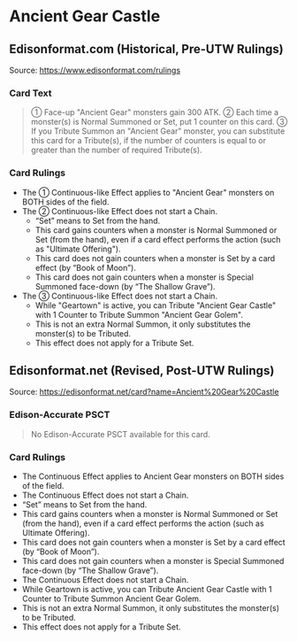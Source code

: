 # Ancient Gear Castle

## Edisonformat.com (Historical, Pre-UTW Rulings)

Source: https://www.edisonformat.com/rulings

### Card Text

> ① Face-up "Ancient Gear" monsters gain 300 ATK. ② Each time a monster(s) is Normal Summoned or Set, put 1 counter on this card. ③ If you Tribute Summon an "Ancient Gear" monster, you can substitute this card for a Tribute(s), if the number of counters is equal to or greater than the number of required Tribute(s).

### Card Rulings

*   The ① Continuous-like Effect applies to "Ancient Gear" monsters on BOTH sides of the field.
*   The ② Continuous-like Effect does not start a Chain.
    *   “Set” means to Set from the hand.
    *   This card gains counters when a monster is Normal Summoned or Set (from the hand), even if a card effect performs the action (such as "Ultimate Offering").
    *   This card does not gain counters when a monster is Set by a card effect (by “Book of Moon”).
    *   This card does not gain counters when a monster is Special Summoned face-down (by “The Shallow Grave”).
*   The ③ Continuous-like Effect does not start a Chain.
    *   While "Geartown" is active, you can Tribute "Ancient Gear Castle" with 1 Counter to Tribute Summon "Ancient Gear Golem".
    *   This is not an extra Normal Summon, it only substitutes the monster(s) to be Tributed.
    *   This effect does not apply for a Tribute Set.

## Edisonformat.net (Revised, Post-UTW Rulings)

Source: https://edisonformat.net/card?name=Ancient%20Gear%20Castle

### Edison-Accurate PSCT

> No Edison-Accurate PSCT available for this card.

### Card Rulings

*   The Continuous Effect applies to Ancient Gear monsters on BOTH sides of the field.
*   The Continuous Effect does not start a Chain.
*   “Set” means to Set from the hand.
*   This card gains counters when a monster is Normal Summoned or Set (from the hand), even if a card effect performs the action (such as Ultimate Offering).
*   This card does not gain counters when a monster is Set by a card effect (by “Book of Moon”).
*   This card does not gain counters when a monster is Special Summoned face-down (by “The Shallow Grave”).
*   The Continuous Effect does not start a Chain.
*   While Geartown is active, you can Tribute Ancient Gear Castle with 1 Counter to Tribute Summon Ancient Gear Golem.
*   This is not an extra Normal Summon, it only substitutes the monster(s) to be Tributed.
*   This effect does not apply for a Tribute Set.
            